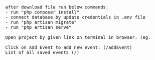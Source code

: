<pre>
    after download file run below commands:
    - run "php composer install"
    - connect database by update credentials in .env file
    - run "php artisan migrate"
    - run "php artisan serve"
    
    Open project by given link on terminal in browser. (eg. 127.0.0.1:8000)
    
    Click on Add Event to add new event. (/addEvent)
    List of all saved events (/)

    
</pre>
